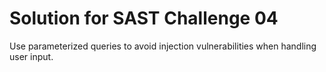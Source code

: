 # Solution for SAST Challenge 04

Use parameterized queries to avoid injection vulnerabilities when handling user input.
